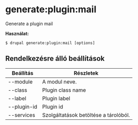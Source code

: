 # generate:plugin:mail
Generate a plugin mail

**Használat:**
```
$ drupal generate:plugin:mail [options] 
```

## Rendelkezésre álló beállítások
Beállítás | Részletek
-------|-------------
--module | A modul neve.
--class | Plugin class name
--label | Plugin label
--plugin-id | Plugin id
--services | Szolgáltatások betöltése a tárolóból.
